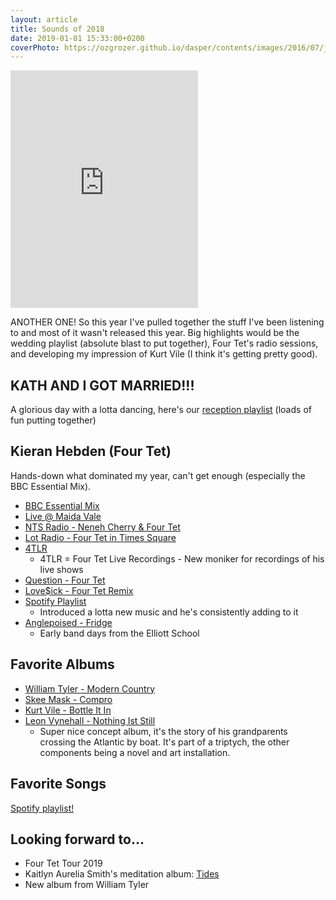```yaml
---
layout: article
title: Sounds of 2018
date: 2019-01-01 15:33:00+0200
coverPhoto: https://ozgrozer.github.io/dasper/contents/images/2016/07/jekyll.jpg
---
```


<iframe src="https://open.spotify.com/embed/user/1236983347/playlist/2Lt4RATpDpvcLCLMkwbYWN&view=coverart" width="300" height="380" style="float:middle" frameborder="0" allowtransparency="true" allow="encrypted-media"></iframe>

ANOTHER ONE!  So this year I've pulled together the stuff I've been listening to and most of it wasn't released this year.  Big highlights would be the wedding playlist (absolute blast to put together), Four Tet's radio sessions, and developing my impression of Kurt Vile (I think it's getting pretty good).

## KATH AND I GOT MARRIED!!!
A glorious day with a lotta dancing, here's our [reception playlist](https://open.spotify.com/user/1236983347/playlist/3cIQWqTNfwXKIOxDJzBYHX?si=JtK_MlHsSdSwzKc2BgSBZw) (loads of fun putting together)

## Kieran Hebden (Four Tet)

Hands-down what dominated my year, can't get enough (especially the BBC Essential Mix).

- [BBC Essential Mix](https://soundcloud.com/four-tet/essential-mix-2018)
- [Live @ Maida Vale](https://www.mixcloud.com/GrooveArchives/2018-03-30-four-tet-live-maida-vale-studios-london-residency-bbc-radio-1/)
- [NTS Radio - Neneh Cherry & Four Tet](https://www.nts.live/shows/neneh-cherry/episodes/neneh-cherry-5th-june-2018)
- [Lot Radio - Four Tet in Times Square](https://www.youtube.com/watch?v=hj9K68SulqI)
- [4TLR](https://open.spotify.com/artist/5iL1nEyS7dk7ogGGosP91v?si=-lEKj9ErSWGg87J2KV3AGA)
  - 4TLR = Four Tet Live Recordings - New moniker for recordings of his live shows
- [Question - Four Tet](https://twitter.com/fourtet/status/972949310416543745?lang=en)
- [Love$ick - Four Tet Remix](https://www.youtube.com/watch?v=IX8ekK5Jt4o)
- [Spotify Playlist](https://open.spotify.com/user/k_hebden/playlist/2uzbATYxs9V8YQi5lf89WG?si=7p24XX4zQSemegMqgj1SYw)
  - Introduced a lotta new music and he's consistently adding to it
- [Anglepoised - Fridge](https://www.youtube.com/watch?v=MH49na1rohA)
  - Early band days from the Elliott School

## Favorite Albums
- [William Tyler - Modern Country](https://www.youtube.com/watch?v=OdHJIh7ycT4)
- [Skee Mask - Compro](https://www.youtube.com/watch?v=WrxXObHUyVg)
- [Kurt Vile - Bottle It In](https://www.youtube.com/watch?v=W57a4aM6MhE)
- [Leon Vynehall - Nothing Ist Still](https://www.youtube.com/watch?v=hRGn-wYHJXs&t=45s)
  - Super nice concept album, it's the story of his grandparents crossing the Atlantic by boat.  It's part of a triptych, the other components being a novel and art installation.

## Favorite Songs
[Spotify playlist!](https://open.spotify.com/user/1236983347/playlist/2Lt4RATpDpvcLCLMkwbYWN?si=T7s_HPupRqiBYly33YBt9g)

## Looking forward to...
- Four Tet Tour 2019
- Kaitlyn Aurelia Smith's meditation album: [Tides](https://open.spotify.com/album/3RV45YANay6vYeX0BKbGnh?si=wbfefsLVSgWH-uM66LJWHw)
- New album from William Tyler

